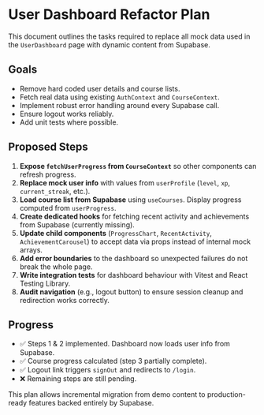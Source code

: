 # User Dashboard Refactor Plan

This document outlines the tasks required to replace all mock data used in the `UserDashboard` page with dynamic content from Supabase.

## Goals

- Remove hard coded user details and course lists.
- Fetch real data using existing `AuthContext` and `CourseContext`.
- Implement robust error handling around every Supabase call.
- Ensure logout works reliably.
- Add unit tests where possible.

## Proposed Steps

1. **Expose `fetchUserProgress` from `CourseContext`** so other components can refresh progress.
2. **Replace mock user info** with values from `userProfile` (`level`, `xp`, `current_streak`, etc.).
3. **Load course list from Supabase** using `useCourses`. Display progress computed from `userProgress`.
4. **Create dedicated hooks** for fetching recent activity and achievements from Supabase (currently missing).
5. **Update child components** (`ProgressChart`, `RecentActivity`, `AchievementCarousel`) to accept data via props instead of internal mock arrays.
6. **Add error boundaries** to the dashboard so unexpected failures do not break the whole page.
7. **Write integration tests** for dashboard behaviour with Vitest and React Testing Library.
8. **Audit navigation** (e.g., logout button) to ensure session cleanup and redirection works correctly.

## Progress

- ✅ Steps 1 & 2 implemented. Dashboard now loads user info from Supabase.
- ✅ Course progress calculated (step 3 partially complete).
- ✅ Logout link triggers `signOut` and redirects to `/login`.
- ❌ Remaining steps are still pending.

This plan allows incremental migration from demo content to production-ready features backed entirely by Supabase.

